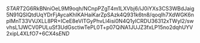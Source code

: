 $START$2G6RkBNniOeL9M9oqh/NCnpPZgT4m1LXVbj6/iJ0iYXs3CS3WBdJaig5N91QSIQtdUqYDrFjAycaKhIKAHaiKarZpSAzk4Q931k6tn8/qoqIh7XdWGK6npIMnT33VVJXLL8PR+ICeE8eVlTGyPhvLl4isi0N4Q1yICRDU36312xTWyI2/swvhsL1JWCV0PULuSf3UdGsctiwTePL0T+p07QiNA1JUJZ3fxLP15no2dqhUYV2xipL4XLfO7+6CX4s$END$